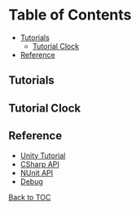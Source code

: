 
Table of Contents
=================

* [Tutorials](#tutorials)
  * [Tutorial Clock](#tutorial-clock)
* [Reference](#reference)

Tutorials
---------

Tutorial Clock
--------------

Reference
---------

* [Unity Tutorial](https://catlikecoding.com/unity/tutorials)
* [CSharp API](https://docs.microsoft.com/en-us/dotnet/api/?view=netcore-2.2)
* [NUnit API](https://github.com/nunit/docs/wiki/Constraints)
* [Debug](https://code.visualstudio.com/docs/editor/debugging)

[Back to TOC](#table-of-contents)
